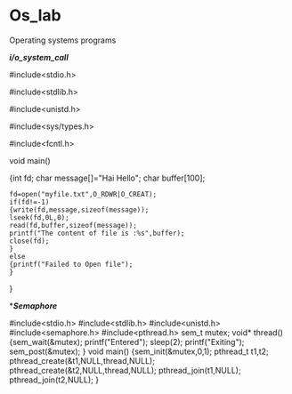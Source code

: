 # Os_lab
Operating systems programs

*****i/o_system_call*****

#include<stdio.h>

#include<stdlib.h>

#include<unistd.h>

#include<sys/types.h>

#include<fcntl.h>

void main()

{int fd;
	char message[]="Hai Hello";
	char buffer[100];
	
	fd=open("myfile.txt",O_RDWR|O_CREAT);
	if(fd!=-1)
	{write(fd,message,sizeof(message));
	lseek(fd,0L,0);
	read(fd,buffer,sizeof(message));
	printf("The content of file is :%s",buffer);
	close(fd);
	}
	else
	{printf("Failed to Open file");
	}
}



****Semaphore***


#include<stdio.h>
#include<stdlib.h>
#include<unistd.h>
#include<semaphore.h>
#include<pthread.h>
sem_t mutex;
void* thread()
{sem_wait(&mutex);
printf("Entered");
sleep(2);
printf("Exiting");
sem_post(&mutex);
}
void main()
{sem_init(&mutex,0,1);
pthread_t t1,t2;
pthread_create(&t1,NULL,thread,NULL);
pthread_create(&t2,NULL,thread,NULL);
pthread_join(t1,NULL);
pthread_join(t2,NULL);
}
